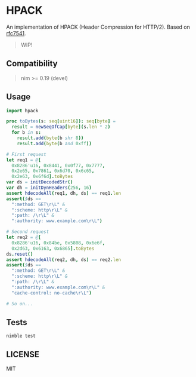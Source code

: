 # HPACK

An implementation of HPACK (Header Compression for HTTP/2).
Based on [rfc7541](https://tools.ietf.org/html/rfc7541).

> WIP!

## Compatibility

> nim >= 0.19 (devel)

## Usage

```nim
import hpack

proc toBytes(s: seq[uint16]): seq[byte] =
  result = newSeqOfCap[byte](s.len * 2)
  for b in s:
    result.add(byte(b shr 8))
    result.add(byte(b and 0xff))

# First request
let req1 = @[
  0x8286'u16, 0x8441, 0x0f77, 0x7777,
  0x2e65, 0x7861, 0x6d70, 0x6c65,
  0x2e63, 0x6f6d].toBytes
var ds = initDecodedStr()
var dh = initDynHeaders(256, 16)
assert hdecodeAll(req1, dh, ds) == req1.len
assert($ds ==
  ":method: GET\r\L" &
  ":scheme: http\r\L" &
  ":path: /\r\L" &
  ":authority: www.example.com\r\L")

# Second request
let req2 = @[
  0x8286'u16, 0x84be, 0x5808, 0x6e6f,
  0x2d63, 0x6163, 0x6865].toBytes
ds.reset()
assert hdecodeAll(req2, dh, ds) == req2.len
assert($ds ==
  ":method: GET\r\L" &
  ":scheme: http\r\L" &
  ":path: /\r\L" &
  ":authority: www.example.com\r\L" &
  "cache-control: no-cache\r\L")

# So on...
```

## Tests

```
nimble test
```

## LICENSE

MIT
